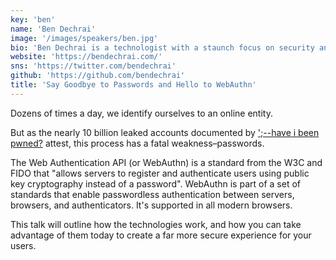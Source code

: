 ```yaml
---
key: 'ben'
name: 'Ben Dechrai'
image: '/images/speakers/ben.jpg'
bio: 'Ben Dechrai is a technologist with a staunch focus on security and privacy. This started at the age of 11, when he wrote software to stop his parents from breaking the family PC, and resulted in his working as a developer advocate for Auth0. He enjoys helping developers find the joy of experimentation, from ethical skulduggery to subversive automation, and can be found on Twitter and Instagram at @bendechrai.'
website: 'https://bendechrai.com/'
sns: 'https://twitter.com/bendechrai'
github: 'https://github.com/bendechrai'
title: 'Say Goodbye to Passwords and Hello to WebAuthn'
---
```


Dozens of times a day, we identify ourselves to an online entity.

But as the nearly 10 billion leaked accounts documented by [';--have i been pwned?](https://haveibeenpwned.com/) attest, this process has a fatal weakness–passwords.

The Web Authentication API (or WebAuthn) is a standard from the W3C and FIDO that "allows servers to register and authenticate users using public key cryptography instead of a password". WebAuthn is part of a set of standards that enable passwordless authentication between servers, browsers, and authenticators. It's supported in all modern browsers.

This talk will outline how the technologies work, and how you can take advantage of them today to create a far more secure experience for your users.
